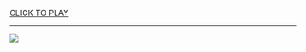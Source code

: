 
<a href="https://premium76.site?title=hardest_game_unblocked&ref=13M">CLICK TO PLAY</a></h3>
<hr>

<a href="https://premium76.site?title=hardest_game_unblocked&ref=13M"><img src="https://clearcache.store/games.png"></a>


